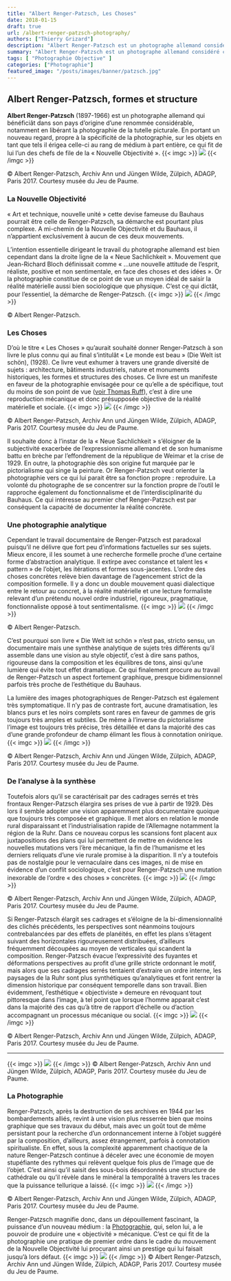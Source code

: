 ```yaml
---
title: "Albert Renger-Patzsch, Les Choses"
date: 2018-01-15
draft: true
url: /albert-renger-patzsch-photography/
authors: ["Thierry Grizard"]
description: "Albert Renger-Patzsch est un photographe allemand considéré comme un des chefs de file de la Nouvelle Objectivité qui libéra la photographie de la peinture"
summary: "Albert Renger-Patzsch est un photographe allemand considéré comme un des chefs de file de la Nouvelle Objectivité qui libéra la photographie de la peinture"
tags: [ "Photographie Objective" ]
categories: ["Photographie"]
featured_image: "/posts/images/banner/patzsch.jpg"
---
```

## Albert Renger-Patzsch, formes et structure

**Albert Renger-Patzsch** (1897-1966) est un photographe allemand qui bénéficiât dans son pays d’origine d’une renommée considérable, notamment en libérant la photographie de la tutelle picturale. En portant un nouveau regard, propre à la spécificité de la photographie, sur les objets en tant que tels il érigea celle-ci au rang de médium à part entière, ce qui fit de lui l’un des chefs de file de la « Nouvelle Objectivité ».
{{< imgc >}}
![](/posts/images/patzsch/albert-renger-patzschphotographystraight-photographynouvelle-objectivite-exhibitionmuseumjeu-de-paumeles-chosesneue-sachlichkeitdyptique.99.jpg)
{{< /imgc >}}

© Albert Renger-Patzsch, Archiv Ann und Jüngen Wilde, Zülpich, ADAGP, Paris 2017. Courtesy musée du Jeu de Paume.

### La Nouvelle Objectivité

« Art et technique, nouvelle unité » cette devise fameuse du Bauhaus pourrait être celle de Renger-Patzsch, sa démarche est pourtant plus complexe. A mi-chemin de la Nouvelle Objectivité et du Bauhaus, il n’appartient exclusivement à aucun de ces deux mouvements.

L’intention essentielle dirigeant le travail du photographe allemand est bien cependant dans la droite ligne de la « Neue Sachlichkeit ». Mouvement que Jean-Richard Bloch définissait comme « …une nouvelle attitude de l’esprit, réaliste, positive et non sentimentale, en face des choses et des idées ». Or la photographie constitue de ce point de vue un moyen idéal de saisir la réalité matérielle aussi bien sociologique que physique. C’est ce qui dictât, pour l’essentiel, la démarche de Renger-Patzsch.
{{< imgc >}}
![](/posts/images/patzsch/albert-renger-patzschphotographystraight-photographynouvelle-objectivite-exhibitionmuseumjeu-de-paumeles-chosesneue-sachlichkeit.044-41.jpg)
{{< /imgc >}}

© Albert Renger-Patzsch.

### Les Choses

D’où le titre « Les Choses » qu’aurait souhaité donner Renger-Patzsch à son livre le plus connu qui au final s’intitulât « Le monde est beau » (Die Welt ist schön), (1928). Ce livre veut exhumer à travers une grande diversité de sujets : architecture, bâtiments industriels, nature et monuments historiques, les formes et structures des choses. Ce livre est un manifeste en faveur de la photographie envisagée pour ce qu’elle a de spécifique, tout du moins de son point de vue ([voir Thomas Ruff](/thomas-ruff/)), c’est à dire une reproduction mécanique et donc présupposée objective de la réalité matérielle et sociale.
{{< imgc >}}
![](/posts/images/patzsch/albert-renger-patzschphotographystraight-photographynouvelle-objectivite-exhibitionmuseumjeu-de-paumeles-chosesneue-sachlichkeit.016-2.jpg)
{{< /imgc >}}

© Albert Renger-Patzsch, Archiv Ann und Jüngen Wilde, Zülpich, ADAGP, Paris 2017. Courtesy musée du Jeu de Paume.

Il souhaite donc à l’instar de la « Neue Sachlichkeit » s’éloigner de la subjectivité exacerbée de l’expressionnisme allemand et de son humanisme battu en brèche par l’effondrement de la république de Weimar et la crise de 1929. En outre, la photographie dès son origine fut marquée par le pictorialisme qui singe la peinture. Or Renger-Patzsch veut orienter la photographie vers ce qui lui parait être sa fonction propre : reproduire. La volonté du photographe de se concentrer sur la fonction propre de l’outil le rapproche également du fonctionnalisme et de l’interdisciplinarité du Bauhaus. Ce qui intéresse au premier chef Renger-Patzsch est par conséquent la capacité de documenter la réalité concrète.

### Une photographie analytique

Cependant le travail documentaire de Renger-Patzsch est paradoxal puisqu’il ne délivre que fort peu d’informations factuelles sur ses sujets. Mieux encore, il les soumet à une recherche formelle proche d’une certaine forme d’abstraction analytique. Il extirpe avec constance et talent les « pattern » de l’objet, les itérations et formes sous-jacentes. L’ordre des choses concrètes relève bien davantage de l’agencement strict de la composition formelle. Il y a donc un double mouvement quasi dialectique entre le retour au concret, à la réalité matérielle et une lecture formaliste relevant d’un prétendu nouvel ordre industriel, rigoureux, pragmatique, fonctionnaliste opposé à tout sentimentalisme.
{{< imgc >}}
![](/posts/images/patzsch/albert-renger-patzschphotographystraight-photographynouvelle-objectivite-exhibitionmuseumjeu-de-paumeles-chosesneue-sachlichkeit.087.jpg)
{{< /imgc >}}

© Albert Renger-Patzsch.

C’est pourquoi son livre « Die Welt ist schön » n’est pas, stricto sensu, un documentaire mais une synthèse analytique de sujets très différents qu’il assemble dans une vision au style objectif, c’est à dire sans pathos, rigoureuse dans la composition et les équilibres de tons, ainsi qu’une lumière qui évite tout effet dramatique. Ce qui finalement procure au travail de Renger-Patzsch un aspect fortement graphique, presque bidimensionnel parfois très proche de l’esthétique du Bauhaus.

La lumière des images photographiques de Renger-Patzsch est également très symptomatique. Il n’y pas de contraste fort, aucune dramatisation, les blancs purs et les noirs complets sont rares en faveur de gammes de gris toujours très amples et subtiles. De même à l’inverse du pictorialisme l’image est toujours très précise, très détaillée et dans la majorité des cas d’une grande profondeur de champ élimant les flous à connotation onirique.
{{< imgc >}}
![](/posts/images/patzsch/albert-renger-patzschphotographystraight-photographynouvelle-objectivite-exhibitionmuseumjeu-de-paumeles-chosesneue-sachlichkeit.016.jpg)
{{< /imgc >}}

© Albert Renger-Patzsch, Archiv Ann und Jüngen Wilde, Zülpich, ADAGP, Paris 2017. Courtesy musée du Jeu de Paume.

### De l’analyse à la synthèse

Toutefois alors qu’il se caractérisait par des cadrages serrés et très frontaux Renger-Patzsch élargira ses prises de vue à partir de 1929. Dès lors il semble adopter une vision apparemment plus documentaire quoique que toujours très composée et graphique. Il met alors en relation le monde rural disparaissant et l’industrialisation rapide de l’Allemagne notamment la région de la Ruhr. Dans ce nouveau corpus les scansions font placent aux juxtapositions des plans qui lui permettent de mettre en évidence les nouvelles mutations vers l’ère mécanique, la fin de l’humanisme et les derniers reliquats d’une vie rurale promise à la disparition. Il n’y a toutefois pas de nostalgie pour le vernaculaire dans ces images, ni de mise en évidence d’un conflit sociologique, c’est pour Renger-Patzsch une mutation inexorable de l’ordre « des choses » concrètes.
{{< imgc >}}
![](/posts/images/patzsch/albert-renger-patzschphotographystraight-photographynouvelle-objectivite-exhibitionmuseumjeu-de-paumeles-chosesneue-sachlichkeit.002-4.jpg)
{{< /imgc >}}

© Albert Renger-Patzsch, Archiv Ann und Jüngen Wilde, Zülpich, ADAGP, Paris 2017. Courtesy musée du Jeu de Paume.

Si Renger-Patzsch élargit ses cadrages et s’éloigne de la bi-dimensionnalité des clichés précédents, les perspectives sont néanmoins toujours contrebalancées par des effets de planéités, en effet les plans s’étagent suivant des horizontales rigoureusement distribuées, d’ailleurs fréquemment découpées au moyen de verticales qui scandent la composition. Renger-Patzsch évacue l’expressivité des fuyantes et déformations perspectives au profit d’une grille stricte ordonnant le motif, mais alors que ses cadrages serrés tentaient d’extraire un ordre interne, les paysages de la Ruhr sont plus synthétiques qu’analytiques et font rentrer la dimension historique par conséquent temporelle dans son travail. Bien évidemment, l’esthétique « objectiviste » demeure en révoquant tout pittoresque dans l’image, à tel point que lorsque l’homme apparait c’est dans la majorité des cas qu’à titre de rapport d’échelle ou d’action accompagnant un processus mécanique ou social.
{{< imgc >}}
![](/posts/images/patzsch/albert-renger-patzschphotographystraight-photographynouvelle-objectivite-exhibitionmuseumjeu-de-paumeles-chosesneue-sachlichkeit.044-36.jpg)
{{< /imgc >}}

© Albert Renger-Patzsch, Archiv Ann und Jüngen Wilde, Zülpich, ADAGP, Paris 2017. Courtesy musée du Jeu de Paume.

---
{{< imgc >}}
![](/posts/images/patzsch/albert-renger-patzschphotographystraight-photographynouvelle-objectivite-exhibitionmuseumjeu-de-paumeles-chosesneue-sachlichkeit.016-9.jpg)
{{< /imgc >}}
© Albert Renger-Patzsch, Archiv Ann und Jüngen Wilde, Zülpich, ADAGP, Paris 2017. Courtesy musée du Jeu de Paume.

### La Photographie

Renger-Patzsch, après la destruction de ses archives en 1944 par les bombardements alliés, revint à une vision plus resserrée bien que moins graphique que ses travaux du début, mais avec un goût tout de même persistant pour la recherche d’un ordonnancement interne à l’objet suggéré par la composition, d’ailleurs, assez étrangement, parfois à connotation spiritualiste. En effet, sous la complexité apparemment chaotique de la nature Renger-Patzsch continue à déceler avec une économie de moyen stupéfiante des rythmes qui relèvent quelque fois plus de l’image que de l’objet. C’est ainsi qu’il saisit des sous-bois désordonnés une structure de cathédrale ou qu’il révèle dans le minéral la temporalité à travers les traces que la puissance tellurique a laissé.
{{< imgc >}}
![](/posts/images/patzsch/albert-renger-patzschphotographystraight-photographynouvelle-objectivite-exhibitionmuseumjeu-de-paumeles-chosesneue-sachlichkeit.016-10-1.jpg) 
{{< /imgc >}}

© Albert Renger-Patzsch, Archiv Ann und Jüngen Wilde, Zülpich, ADAGP, Paris 2017. Courtesy musée du Jeu de Paume.

Renger-Patzsch magnifie donc, dans un dépouillement fascinant, la puissance d’un nouveau médium : la [Photographie](/photographie-et-art-contemporain/), qui, selon lui, a le pouvoir de produire une « objectivité » mécanique. C’est ce qui fit de la photographie une pratique de premier ordre dans le cadre du mouvement de la Nouvelle Objectivité lui procurant ainsi un prestige qui lui faisait jusqu’à lors défaut.
{{< imgc >}}
![](/posts/images/patzsch/albert-renger-patzschphotographystraight-photographynouvelle-objectivite-exhibitionmuseumjeu-de-paumeles-chosesneue-sachlichkeit.016-7.jpg)
{{< /imgc >}}
© Albert Renger-Patzsch, Archiv Ann und Jüngen Wilde, Zülpich, ADAGP, Paris 2017. Courtesy musée du Jeu de Paume.